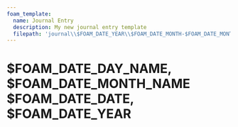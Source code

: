 ```yaml
---
foam_template:
  name: Journal Entry
  description: My new journal entry template
  filepath: 'journal\\$FOAM_DATE_YEAR\\$FOAM_DATE_MONTH-$FOAM_DATE_MONTH_NAME\\$FOAM_DATE_YEAR-$FOAM_DATE_MONTH-$FOAM_DATE_DATE.md'
---
```

# $FOAM_DATE_DAY_NAME, $FOAM_DATE_MONTH_NAME $FOAM_DATE_DATE, $FOAM_DATE_YEAR

